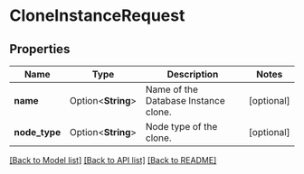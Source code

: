 # CloneInstanceRequest

## Properties

Name | Type | Description | Notes
------------ | ------------- | ------------- | -------------
**name** | Option<**String**> | Name of the Database Instance clone. | [optional]
**node_type** | Option<**String**> | Node type of the clone. | [optional]

[[Back to Model list]](../README.md#documentation-for-models) [[Back to API list]](../README.md#documentation-for-api-endpoints) [[Back to README]](../README.md)


